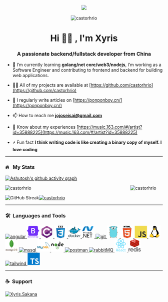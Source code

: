 <p align="center"><img src="https://media.giphy.com/media/v1.Y2lkPTc5MGI3NjExN2o5MXlwY3B2bG04Mm82eGVhYTNmbTBubnEzZzY4cnB6bThiZjhsbSZlcD12MV9pbnRlcm5hbF9naWZfYnlfaWQmY3Q9Zw/JqmupuTVZYaQX5s094/giphy.gif" width="500"/></p>

<p align="center"><img src="https://komarev.com/ghpvc/?username=castorhrio&label=visitors&color=0ea1b4&style=flat-square" alt="castorhrio" /></p>


<h1 align="center">Hi 🙋‍♂️ , I'm Xyris</h1>   
<h3 align="center">  A passionate backend/fullstack developer from China</h3>

<p align="center">
  
- 🌱 I’m currently learning **golang/net core/web3/nodejs**, I’m working as a Software Engineer and contributing to frontend and backend for building web applications.

- 👨‍💻 All of my projects are available at [https://github.com/castorhrio](https://github.com/castorhrio)

- 📝 I regularly write articles on [https://ponponboy.cn/](https://ponponboy.cn/)

- 📫 How to reach me **jojoseisai@gmail.com**

- 📄 Know about my experiences [https://music.163.com/#/artist?id=35888225](https://music.163.com/#/artist?id=35888225)

- ⚡ Fun fact **I think writing code is like creating a binary copy of myself. I love coding**
</p>

---

### 🔥 &nbsp; My Stats 
[![Ashutosh's github activity graph](https://github-readme-activity-graph.vercel.app/graph?username=castorhrio&bg_color=291e1e&color=8bfdf6&line=ffffff&point=82c2f2&area=true&hide_border=true)](https://github.com/ashutosh00710/github-readme-activity-graph)

<p align="left">
  <img align="left" src="https://github-readme-stats.vercel.app/api?username=castorhrio&show_icons=true&theme=synthwave&locale=en" alt="castorhrio" width="400"/>
  <img src="https://github-readme-stats.vercel.app/api/top-langs?username=castorhrio&show_icons=true&theme=merko&locale=en&layout=compact" alt="castorhrio"/>
</p>

<p align="left">
  <a href="https://git.io/streak-stats"><img src="https://streak-stats.demolab.com?user=castorhrio&theme=highcontrast&locale=zh_Hans&date_format=%5BY.%5Dn.j&card_width=350" alt="GitHub Streak" align="left"/></a>
  <a href="https://github.com/ryo-ma/github-profile-trophy"><img src="https://github-profile-trophy.vercel.app/?username=castorhrio&column=4&row=2" alt="castorhrio" /></a>
</p>
<p align="right"></p>

---

### 🛠 &nbsp;Languages and Tools

<p align="left"> 
  <a href="https://angular.io" target="_blank" rel="noreferrer"> <img src="https://angular.io/assets/images/logos/angular/angular.svg" alt="angular" width="40" height="40"/> </a> 
  <a href="https://getbootstrap.com" target="_blank" rel="noreferrer"> <img src="https://raw.githubusercontent.com/devicons/devicon/master/icons/bootstrap/bootstrap-plain-wordmark.svg" alt="bootstrap" width="40" height="40"/> </a> 
  <a href="https://www.w3schools.com/cs/" target="_blank" rel="noreferrer"> <img src="https://raw.githubusercontent.com/devicons/devicon/master/icons/csharp/csharp-original.svg" alt="csharp" width="40" height="40"/> </a> 
  <a href="https://www.w3schools.com/css/" target="_blank" rel="noreferrer"> <img src="https://raw.githubusercontent.com/devicons/devicon/master/icons/css3/css3-original-wordmark.svg" alt="css3" width="40" height="40"/> </a> 
  <a href="https://www.docker.com/" target="_blank" rel="noreferrer"> <img src="https://raw.githubusercontent.com/devicons/devicon/master/icons/docker/docker-original-wordmark.svg" alt="docker" width="40" height="40"/> </a> 
  <a href="https://dotnet.microsoft.com/" target="_blank" rel="noreferrer"> <img src="https://raw.githubusercontent.com/devicons/devicon/master/icons/dot-net/dot-net-original-wordmark.svg" alt="dotnet" width="40" height="40"/> </a> 
  <a href="https://git-scm.com/" target="_blank" rel="noreferrer"> <img src="https://www.vectorlogo.zone/logos/git-scm/git-scm-icon.svg" alt="git" width="40" height="40"/> </a> 
  <a href="https://golang.org" target="_blank" rel="noreferrer"> <img src="https://raw.githubusercontent.com/devicons/devicon/master/icons/go/go-original.svg" alt="go" width="40" height="40"/> </a> 
  <a href="https://www.w3.org/html/" target="_blank" rel="noreferrer"> <img src="https://raw.githubusercontent.com/devicons/devicon/master/icons/html5/html5-original-wordmark.svg" alt="html5" width="40" height="40"/> </a> 
  <a href="https://developer.mozilla.org/en-US/docs/Web/JavaScript" target="_blank" rel="noreferrer"> <img src="https://raw.githubusercontent.com/devicons/devicon/master/icons/javascript/javascript-original.svg" alt="javascript" width="40" height="40"/> </a> 
  <a href="https://www.linux.org/" target="_blank" rel="noreferrer"> <img src="https://raw.githubusercontent.com/devicons/devicon/master/icons/linux/linux-original.svg" alt="linux" width="40" height="40"/> </a> 
  <a href="https://www.mongodb.com/" target="_blank" rel="noreferrer"> <img src="https://raw.githubusercontent.com/devicons/devicon/master/icons/mongodb/mongodb-original-wordmark.svg" alt="mongodb" width="40" height="40"/> </a> 
  <a href="https://www.microsoft.com/en-us/sql-server" target="_blank" rel="noreferrer"> <img src="https://www.svgrepo.com/show/303229/microsoft-sql-server-logo.svg" alt="mssql" width="40" height="40"/> </a> 
  <a href="https://www.mysql.com/" target="_blank" rel="noreferrer"> <img src="https://raw.githubusercontent.com/devicons/devicon/master/icons/mysql/mysql-original-wordmark.svg" alt="mysql" width="40" height="40"/> </a> 
  <a href="https://nodejs.org" target="_blank" rel="noreferrer"> <img src="https://raw.githubusercontent.com/devicons/devicon/master/icons/nodejs/nodejs-original-wordmark.svg" alt="nodejs" width="40" height="40"/> </a> 
  <a href="https://postman.com" target="_blank" rel="noreferrer"> <img src="https://www.vectorlogo.zone/logos/getpostman/getpostman-icon.svg" alt="postman" width="40" height="40"/> </a> 
  <a href="https://www.rabbitmq.com" target="_blank" rel="noreferrer"> <img src="https://www.vectorlogo.zone/logos/rabbitmq/rabbitmq-icon.svg" alt="rabbitMQ" width="40" height="40"/> </a> 
  <a href="https://reactjs.org/" target="_blank" rel="noreferrer"> <img src="https://raw.githubusercontent.com/devicons/devicon/master/icons/react/react-original-wordmark.svg" alt="react" width="40" height="40"/> </a> 
  <a href="https://redis.io" target="_blank" rel="noreferrer"> <img src="https://raw.githubusercontent.com/devicons/devicon/master/icons/redis/redis-original-wordmark.svg" alt="redis" width="40" height="40"/> </a> 
  <a href="https://tailwindcss.com/" target="_blank" rel="noreferrer"> <img src="https://www.vectorlogo.zone/logos/tailwindcss/tailwindcss-icon.svg" alt="tailwind" width="40" height="40"/> </a> 
  <a href="https://www.typescriptlang.org/" target="_blank" rel="noreferrer"> <img src="https://raw.githubusercontent.com/devicons/devicon/master/icons/typescript/typescript-original.svg" alt="typescript" width="40" height="40"/> </a> 
</p>

---

### ☕ &nbsp;Support
<p align="left">
<a href="https://www.buymeacoffee.com/Xyris.Sakana"> <img src="https://cdn.buymeacoffee.com/buttons/v2/default-yellow.png" height="45" width="200" alt="Xyris.Sakana" alt="Buy Me A Coffee"/></a>
</p>


